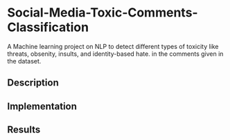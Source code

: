 # Social-Media-Toxic-Comments-Classification
A Machine learning project on NLP to detect different types of toxicity like threats, obsenity, insults, and identity-based hate. in the comments given in the dataset.

## Description

## Implementation

## Results

